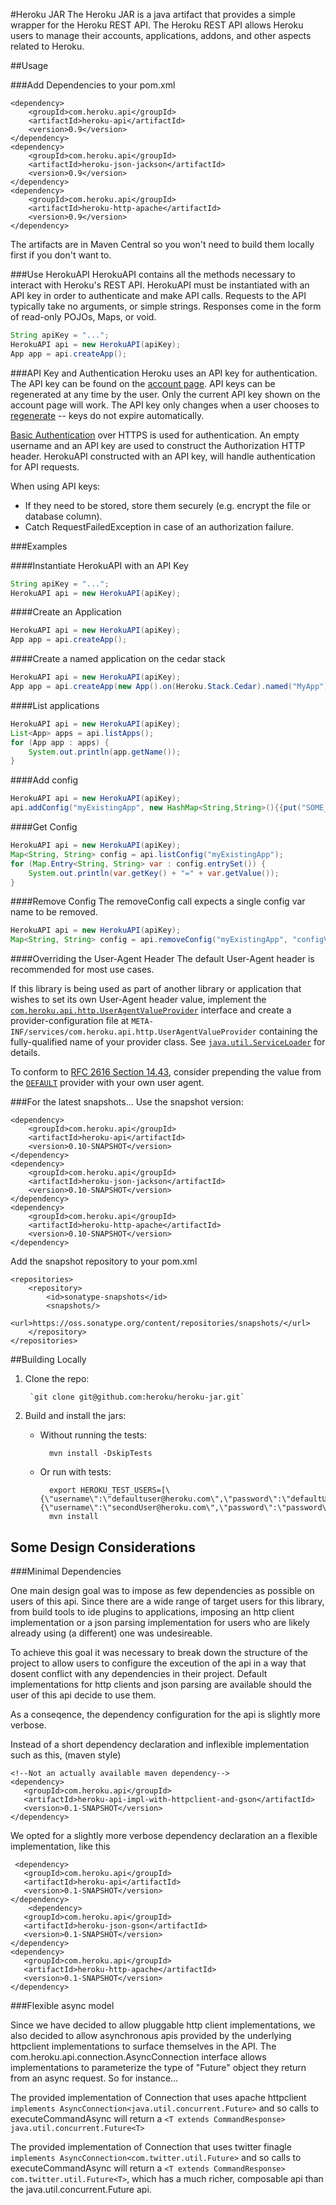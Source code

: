 #Heroku JAR
The Heroku JAR is a java artifact that provides a simple wrapper for the Heroku REST API. The Heroku REST API allows Heroku users to manage their accounts, applications, addons, and other aspects related to Heroku.

##Usage

###Add Dependencies to your pom.xml

    <dependency>
        <groupId>com.heroku.api</groupId>
        <artifactId>heroku-api</artifactId>
        <version>0.9</version>
    </dependency>
    <dependency>
        <groupId>com.heroku.api</groupId>
        <artifactId>heroku-json-jackson</artifactId>
        <version>0.9</version>
    </dependency>
    <dependency>
        <groupId>com.heroku.api</groupId>
        <artifactId>heroku-http-apache</artifactId>
        <version>0.9</version>
    </dependency>

The artifacts are in Maven Central so you won't need to build them locally first if you don't want to.

###Use HerokuAPI
HerokuAPI contains all the methods necessary to interact with Heroku's REST API. HerokuAPI must be instantiated with an
API key in order to authenticate and make API calls. Requests to the API typically take no arguments, or simple strings. 
Responses come in the form of read-only POJOs, Maps, or void. 

```java
String apiKey = "...";
HerokuAPI api = new HerokuAPI(apiKey);
App app = api.createApp();
```


###API Key and Authentication
Heroku uses an API key for authentication. The API key can be found on the [account page](https://api.heroku.com/account).
API keys can be regenerated at any time by the user. Only the current API key shown on the account page will work. The API
key only changes when a user chooses to [regenerate](https://api.heroku.com/account) -- keys do not expire automatically.

[Basic Authentication](http://www.ietf.org/rfc/rfc2617.txt) over HTTPS is used for authentication. An empty username and
an API key are used to construct the Authorization HTTP header. HerokuAPI constructed with an API key, will handle 
authentication for API requests.

When using API keys:
* If they need to be stored, store them securely (e.g. encrypt the file or database column).
* Catch RequestFailedException in case of an authorization failure.

###Examples

####Instantiate HerokuAPI with an API Key
```java
String apiKey = "...";
HerokuAPI api = new HerokuAPI(apiKey);
```

####Create an Application
```java
HerokuAPI api = new HerokuAPI(apiKey);
App app = api.createApp();
```

####Create a named application on the cedar stack
```java
HerokuAPI api = new HerokuAPI(apiKey);
App app = api.createApp(new App().on(Heroku.Stack.Cedar).named("MyApp"));
```

####List applications
```java
HerokuAPI api = new HerokuAPI(apiKey);
List<App> apps = api.listApps();
for (App app : apps) {
    System.out.println(app.getName());
}
```

####Add config
```java
HerokuAPI api = new HerokuAPI(apiKey);
api.addConfig("myExistingApp", new HashMap<String,String>(){{put("SOME_KEY", "SOMEVALUE")}});
```

####Get Config
```java
HerokuAPI api = new HerokuAPI(apiKey);
Map<String, String> config = api.listConfig("myExistingApp");
for (Map.Entry<String, String> var : config.entrySet()) {
    System.out.println(var.getKey() + "=" + var.getValue());
}
```

####Remove Config
The removeConfig call expects a single config var name to be removed.
```java
HerokuAPI api = new HerokuAPI(apiKey);
Map<String, String> config = api.removeConfig("myExistingApp", "configVarToRemove");
```

####Overriding the User-Agent Header
The default User-Agent header is recommended for most use cases.

If this library is being used as part of another library or 
application that wishes to set its own User-Agent header value, 
implement the [`com.heroku.api.http.UserAgentValueProvider`](https://github.com/heroku/heroku.jar/blob/master/heroku-api/src/main/java/com/heroku/api/http/UserAgentValueProvider.java) 
interface and create a provider-configuration file at `META-INF/services/com.heroku.api.http.UserAgentValueProvider` 
containing the fully-qualified name of your provider class. 
See [`java.util.ServiceLoader`](http://docs.oracle.com/javase/6/docs/api/java/util/ServiceLoader.html) for details.

To conform to [RFC 2616 Section 14.43](http://tools.ietf.org/html/rfc2616#section-14.43), consider prepending the value
from the [`DEFAULT`](https://github.com/heroku/heroku.jar/blob/master/heroku-api/src/main/java/com/heroku/api/http/UserAgentValueProvider.java) 
provider with your own user agent.

###For the latest snapshots...
Use the snapshot version:

    <dependency>
        <groupId>com.heroku.api</groupId>
        <artifactId>heroku-api</artifactId>
        <version>0.10-SNAPSHOT</version>
    </dependency>
    <dependency>
        <groupId>com.heroku.api</groupId>
        <artifactId>heroku-json-jackson</artifactId>
        <version>0.10-SNAPSHOT</version>
    </dependency>
    <dependency>
        <groupId>com.heroku.api</groupId>
        <artifactId>heroku-http-apache</artifactId>
        <version>0.10-SNAPSHOT</version>
    </dependency>

Add the snapshot repository to your pom.xml

    <repositories>
        <repository>
            <id>sonatype-snapshots</id>
            <snapshots/>
            <url>https://oss.sonatype.org/content/repositories/snapshots/</url>
        </repository>
    </repositories>

##Building Locally

1. Clone the repo:

        `git clone git@github.com:heroku/heroku-jar.git`

2. Build and install the jars:

    * Without running the tests:

            mvn install -DskipTests

    * Or run with tests:

            export HEROKU_TEST_USERS=[\{\"username\":\"defaultuser@heroku.com\",\"password\":\"defaultUserPass\",\"apikey\":\"defaultUserAPIKey\",\"defaultuser\":\"true\"\},\{\"username\":\"secondUser@heroku.com\",\"password\":\"password\",\"apikey\":\"apiKey\"\}]
            mvn install


## Some Design Considerations

###Minimal Dependencies

One main design goal was to impose as few dependencies as possible on users of this api. Since there are
a wide range of target users for this library, from build tools to ide plugins to applications,
imposing an http client implementation or a json parsing implementation for users who are likely
already using (a different) one was undesireable.

To achieve this goal it was necessary to break down the structure of the project to allow users to configure the exceution of the api
in a way that dosent conflict with any dependencies in their project. Default implementations for http clients and json parsing are
available should the user of this api decide to use them.

As a conseqence, the dependency configuration for the api is slightly more verbose.

Instead of a short dependency declaration and inflexible implementation such as this, (maven style)

    <!--Not an actually available maven dependency-->
    <dependency>
       <groupId>com.heroku.api</groupId>
       <artifactId>heroku-api-impl-with-httpclient-and-gson</artifactId>
       <version>0.1-SNAPSHOT</version>
    </dependency>

We opted for a slightly more verbose dependency declaration an a flexible implementation, like this

     <dependency>
       <groupId>com.heroku.api</groupId>
       <artifactId>heroku-api</artifactId>
       <version>0.1-SNAPSHOT</version>
    </dependency>
        <dependency>
       <groupId>com.heroku.api</groupId>
       <artifactId>heroku-json-gson</artifactId>
       <version>0.1-SNAPSHOT</version>
    </dependency>
    <dependency>
       <groupId>com.heroku.api</groupId>
       <artifactId>heroku-http-apache</artifactId>
       <version>0.1-SNAPSHOT</version>
    </dependency>

###Flexible async model

Since we have decided to allow pluggable http client implementations, we also decided to allow asynchronous apis provided by the underlying httpclient
implementations to surface themselves in the API. The com.heroku.api.connection.AsyncConnection interface allows implementations to parameterize the type of
"Future" object they return from an async request. So for instance...

The provided implementation of Connection that uses apache httpclient `implements AsyncConnection<java.util.concurrent.Future>` and so
calls to executeCommandAsync will return a `<T extends CommandResponse> java.util.concurrent.Future<T>`

The provided implementation of Connection that uses twitter finagle `implements AsyncConnection<com.twitter.util.Future>` and so
calls to executeCommandAsync will return a `<T extends CommandResponse> com.twitter.util.Future<T>`, which has a much richer, composable api
than the java.util.concurrent.Future api.
